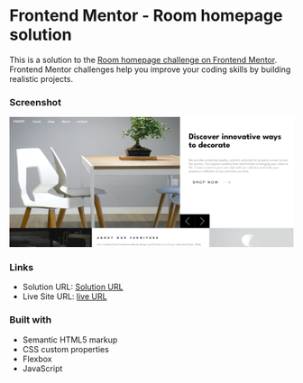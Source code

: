 # Frontend Mentor - Room homepage solution

This is a solution to the [Room homepage challenge on Frontend Mentor](https://www.frontendmentor.io/challenges/room-homepage-BtdBY_ENq). Frontend Mentor challenges help you improve your coding skills by building realistic projects.

### Screenshot

![](images/room-screenshot.png)

### Links

- Solution URL: [Solution URL](https://www.frontendmentor.io/solutions/room-homepage-O9Idjcbt7m)
- Live Site URL: [live URL](https://room-homepage-frontendm.netlify.app/)

### Built with

- Semantic HTML5 markup
- CSS custom properties
- Flexbox
- JavaScript
